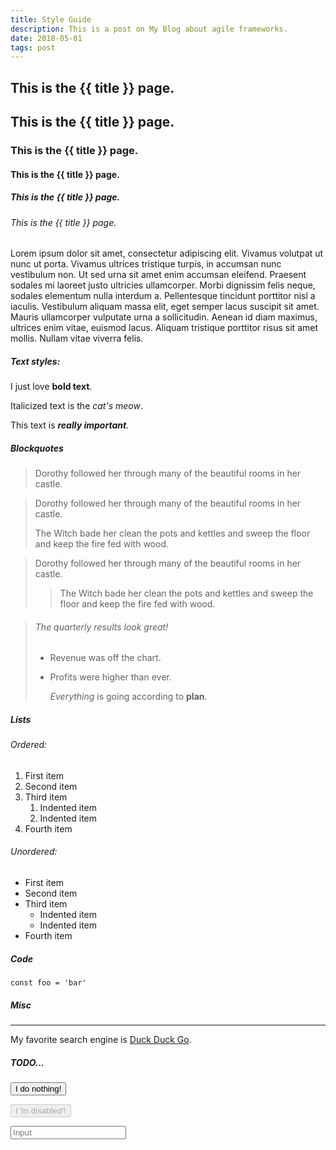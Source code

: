 ```yaml
---
title: Style Guide
description: This is a post on My Blog about agile frameworks.
date: 2018-05-01
tags: post
---
```


<section class="container my-10 md:my-14">

# This is the {{ title }} page.

## This is the {{ title }} page.

### This is the {{ title }} page.

#### This is the {{ title }} page.

##### This is the {{ title }} page.

###### This is the {{ title }} page.

Lorem ipsum dolor sit amet, consectetur adipiscing elit. Vivamus volutpat ut nunc ut porta. Vivamus ultrices tristique turpis, in accumsan nunc vestibulum non. Ut sed urna sit amet enim accumsan eleifend. Praesent sodales mi laoreet justo ultricies ullamcorper. Morbi dignissim felis neque, sodales elementum nulla interdum a. Pellentesque tincidunt porttitor nisl a iaculis. Vestibulum aliquam massa elit, eget semper lacus suscipit sit amet. Mauris ullamcorper vulputate urna a sollicitudin. Aenean id diam maximus, ultrices enim vitae, euismod lacus. Aliquam tristique porttitor risus sit amet mollis. Nullam vitae viverra felis.

##### Text styles:

I just love **bold text**.

Italicized text is the _cat's meow_.

This text is **_really important_**.

##### Blockquotes

> Dorothy followed her through many of the beautiful rooms in her castle.

> Dorothy followed her through many of the beautiful rooms in her castle.
>
> The Witch bade her clean the pots and kettles and sweep the floor and keep the fire fed with wood.

> Dorothy followed her through many of the beautiful rooms in her castle.
>
> > The Witch bade her clean the pots and kettles and sweep the floor and keep the fire fed with wood.

> ###### The quarterly results look great!
>
> - Revenue was off the chart.
> - Profits were higher than ever.
>
>   _Everything_ is going according to **plan**.

##### Lists

###### Ordered:

1. First item
2. Second item
3. Third item
   1. Indented item
   2. Indented item
4. Fourth item

###### Unordered:

- First item
- Second item
- Third item
  - Indented item
  - Indented item
- Fourth item

##### Code

`const foo = 'bar'`

##### Misc

---

My favorite search engine is [Duck Duck Go](https://duckduckgo.com).

##### TODO...

<button>I do nothing!</button>

<button disabled>I 'm disabled'!</button>

<input placeholder="Input" />

</section>
